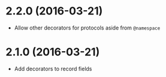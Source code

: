 # 2.2.0 (2016-03-21)

- Allow other decorators for protocols aside from `@namespace`

# 2.1.0 (2016-03-21)

- Add decorators to record fields
